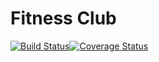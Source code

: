 # Fitness Club

[![Build Status](https://travis-ci.org/pikpok/fitness-club.svg)](https://travis-ci.org/pikpok/fitness-club)[![Coverage Status](https://coveralls.io/repos/pikpok/fitness-club/badge.svg?branch=master)](https://coveralls.io/r/pikpok/fitness-club?branch=master)